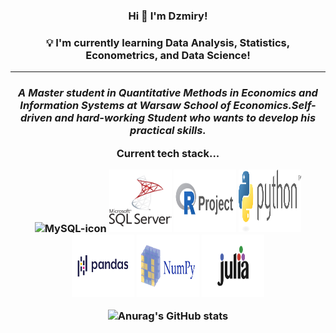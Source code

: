 <h3 align="center">Hi 👋 I'm Dzmiry!</h3>
<h3 align="center"> 💡 I'm currently learning Data Analysis, Statistics, Econometrics, and Data Science!</h3>
<hr>
<em>
<p align="center">
<h3 align="center">A Master student in Quantitative Methods in Economics and Information Systems at Warsaw School of Economics.Self-driven and hard-working <b>Student</b>  who wants to develop his practical skills.</p>
</em>
Current tech stack...
<p align = center>
<img height="100px" width="100px" src="https://cdn.jsdelivr.net/gh/devicons/devicon/icons/mysql/mysql-original.svg" alt="MySQL-icon">
<img height="100px" width="100px" src="https://github.com/dzima22/dzima22/blob/main/imgs/microsoft-sql-server-logo-svgrepo-com.svg" alt="SQlServer-icon">
<img height="100px" width="100px" src="https://github.com/dzima22/dzima22/blob/main/imgs/r-project-ar21.svg" alt="R-icon">
<img height="100px" width="100px" src="https://github.com/dzima22/dzima22/blob/main/imgs/python-3.svg" alt="Python-icon">
 <img height="100px" width="100px" src="https://github.com/dzima22/dzima22/blob/main/imgs/Pandas.svg" alt="Pandas-icon">
 <img height="100px" width="100px" src="https://github.com/dzima22/dzima22/blob/main/imgs/numpy-ar21.svg" alt="Numpy-icon">
 <img height="100px" width="100px" src="https://github.com/dzima22/dzima22/blob/main/imgs/julialang-ar21.svg" alt="Julia-icon">

![Anurag's GitHub stats](https://github-readme-stats.vercel.app/api?username=dzima22,discussions_started,discussions_answered,prs_merged,prs_merged_percentage)
